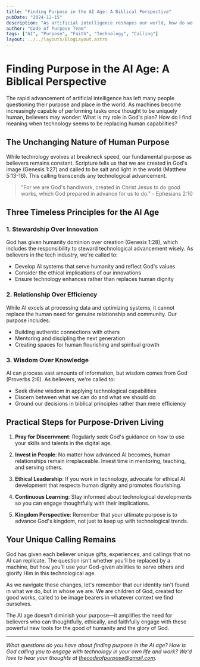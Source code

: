 ```yaml
---
title: "Finding Purpose in the AI Age: A Biblical Perspective"
pubDate: "2024-12-15"
description: "As artificial intelligence reshapes our world, how do we maintain our sense of purpose and calling as believers? Explore timeless biblical principles that guide us through technological transformation."
author: "Code of Purpose Team"
tags: ["AI", "Purpose", "Faith", "Technology", "Calling"]
layout: ../../layouts/BlogLayout.astro
---
```


# Finding Purpose in the AI Age: A Biblical Perspective

The rapid advancement of artificial intelligence has left many people questioning their purpose and place in the world. As machines become increasingly capable of performing tasks once thought to be uniquely human, believers may wonder: What is my role in God's plan? How do I find meaning when technology seems to be replacing human capabilities?

## The Unchanging Nature of Human Purpose

While technology evolves at breakneck speed, our fundamental purpose as believers remains constant. Scripture tells us that we are created in God's image (Genesis 1:27) and called to be salt and light in the world (Matthew 5:13-16). This calling transcends any technological advancement.

> "For we are God's handiwork, created in Christ Jesus to do good works, which God prepared in advance for us to do." - Ephesians 2:10

## Three Timeless Principles for the AI Age

### 1. Stewardship Over Innovation

God has given humanity dominion over creation (Genesis 1:28), which includes the responsibility to steward technological advancement wisely. As believers in the tech industry, we're called to:

- Develop AI systems that serve humanity and reflect God's values
- Consider the ethical implications of our innovations
- Ensure technology enhances rather than replaces human dignity

### 2. Relationship Over Efficiency

While AI excels at processing data and optimizing systems, it cannot replace the human need for genuine relationship and community. Our purpose includes:

- Building authentic connections with others
- Mentoring and discipling the next generation
- Creating spaces for human flourishing and spiritual growth

### 3. Wisdom Over Knowledge

AI can process vast amounts of information, but wisdom comes from God (Proverbs 2:6). As believers, we're called to:

- Seek divine wisdom in applying technological capabilities
- Discern between what we can do and what we should do
- Ground our decisions in biblical principles rather than mere efficiency

## Practical Steps for Purpose-Driven Living

1. **Pray for Discernment**: Regularly seek God's guidance on how to use your skills and talents in the digital age.

2. **Invest in People**: No matter how advanced AI becomes, human relationships remain irreplaceable. Invest time in mentoring, teaching, and serving others.

3. **Ethical Leadership**: If you work in technology, advocate for ethical AI development that respects human dignity and promotes flourishing.

4. **Continuous Learning**: Stay informed about technological developments so you can engage thoughtfully with their implications.

5. **Kingdom Perspective**: Remember that your ultimate purpose is to advance God's kingdom, not just to keep up with technological trends.

## Your Unique Calling Remains

God has given each believer unique gifts, experiences, and callings that no AI can replicate. The question isn't whether you'll be replaced by a machine, but how you'll use your God-given abilities to serve others and glorify Him in this technological age.

As we navigate these changes, let's remember that our identity isn't found in what we do, but in whose we are. We are children of God, created for good works, called to be image bearers in whatever context we find ourselves.

The AI age doesn't diminish your purpose—it amplifies the need for believers who can thoughtfully, ethically, and faithfully engage with these powerful new tools for the good of humanity and the glory of God.

---

*What questions do you have about finding purpose in the AI age? How is God calling you to engage with technology in your own life and work? We'd love to hear your thoughts at thecodeofpurpose@gmail.com.*